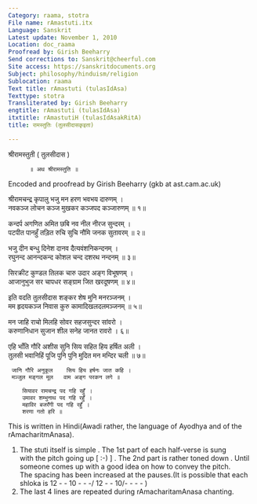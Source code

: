 ```yaml
---
Category: raama, stotra
File name: rAmastuti.itx
Language: Sanskrit
Latest update: November 1, 2010
Location: doc_raama
Proofread by: Girish Beeharry
Send corrections to: Sanskrit@cheerful.com
Site access: https://sanskritdocuments.org
Subject: philosophy/hinduism/religion
Sublocation: raama
Text title: rAmastuti (tulasIdAsa)
Texttype: stotra
Transliterated by: Girish Beeharry
engtitle: rAmastuti (tulasIdAsa)
itxtitle: rAmastutiH (tulasIdAsakRitA)
title: रामस्तुतिः (तुलसीदासकृइता)

---
```

  
 श्रीरामस्तुती ( तुलसीदास )   
  
          ॥ अथ श्रीरामस्तुति ॥  
Encoded and proofread by Girish Beeharry (gkb at ast.cam.ac.uk)  
  
श्रीरामचन्द्र कृपालु भजु मन     हरण भवभय दारुणम् ।  
नवकञ्ज लोचन कञ्ज मुखकर     कञ्जपद कञ्जारुणम् ॥ १॥  
  
कन्दर्प अगणित अमित छबि    नव नील नीरज सुन्दरम् ।  
पटपीत पानहुँ तड़ित रुचि सुचि    नौमि जनक सुतावरम्  ॥ २॥  
  
भजु दीन बन्धु दिनेश दानव    दैत्यवंशनिकन्दनम् ।  
रघुनन्द आनन्दकन्द कोशल    चन्द दशरथ नन्दनम्  ॥ ३॥  
  
सिरक्रीट कुण्डल तिलक चारु    उदार अङ्ग विभूषणम्  ।  
आजानुभुज सर चापधर    सङ्ग्राम जित खरदूषणम् ॥ ४॥  
  
इति वदति तुलसीदास शङ्कर    शेष मुनि मनरञ्जनम् ।  
मम हृदयकञ्ज निवास कुरु    कामादिखलदलमञ्जनम्  ॥ ५॥  
  
मन जाहि राचो मिलहि सोवर    सहजसुन्दर सांवरो  ।  
करुणानिधान सुजान शील    सनेह जानत रावरो । ६॥  
  
एहि भाँति गौरि अशीस सुनि सिय    सहित हिय हर्षित अली ।  
तुलसी भवानिहिं पूजि पुनि पुनि   मुदित मन मन्दिर चली ॥ ७॥  
  
     जानि गौरि अनुकूल    सिय हिय हर्षनः जात कहि ।  
     मञ्जुल मङ्गल मूल   वाम अङ्ग परकन लगे ॥  
  
        सियावर रामचन्द्र पद गहि रहुँ ।  
        उमावर शम्भुनाथ पद गहि रहुँ ।  
        महाविर बजरँगी पद गहि रहुँ ।  
        शरणा गतो हरि ॥  
  
  
This is written in Hindi(Awadi rather, the language of Ayodhya and of the  
rAmacharitmAnasa).  
1) The stuti itself is simple . The 1st part of each half-verse is sung  
with the pitch going up [ :-) ] . The 2nd part is rather toned down . Until  
someone comes up with a good idea on how to convey the pitch.  
The spacing has been increased at the pauses.(It is possible that each  
shloka is 12 - - 10 - - -/ 12 - - 10/- - - - )  
2) The last 4 lines are repeated during rAmacharitamAnasa chanting.  
  
